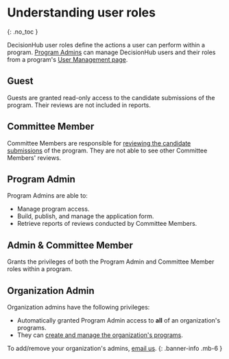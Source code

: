 # Understanding user roles

{: .no_toc }

DecisionHub user roles define the actions a user can perform within a program. [Program Admins](#program-admin) can manage DecisionHub users and their roles from a program's [User Management page](.).

<!-- ## On this page
{: .no_toc .text-delta }

1. TOC
{: toc } -->

## Guest

Guests are granted read-only access to the candidate submissions of the program. Their reviews are not included in reports.

## Committee Member

Committee Members are responsible for [reviewing the candidate submissions](../get-started/committee-members) of the program. They are not able to see other Committee Members' reviews.

## Program Admin

Program Admins are able to:

- Manage program access.
- Build, publish, and manage the application form.
- Retrieve reports of reviews conducted by Committee Members.

## Admin & Committee Member

Grants the privileges of both the Program Admin and Committee Member roles within a program.

## Organization Admin

Organization admins have the following privileges:

- Automatically granted Program Admin access to **all** of an organization's programs.
- They can [create and manage the organization's programs](../manage-organization).

To add/remove your organization's admins, [email us](../contact).
{: .banner-info .mb-6 }
